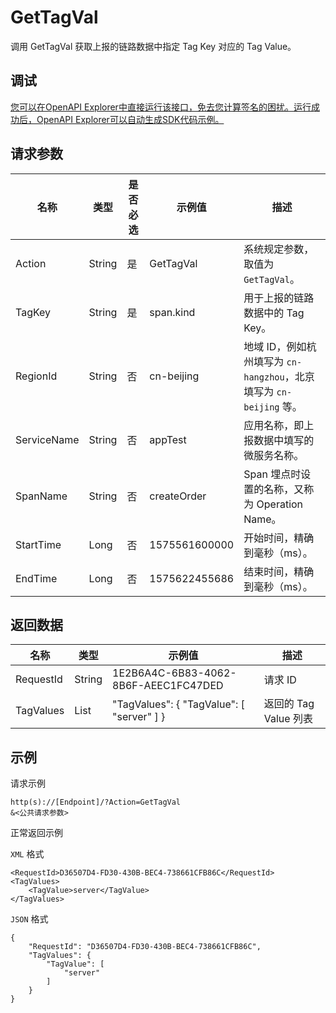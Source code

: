# GetTagVal

调用 GetTagVal 获取上报的链路数据中指定 Tag Key 对应的 Tag Value。

## 调试

[您可以在OpenAPI Explorer中直接运行该接口，免去您计算签名的困扰。运行成功后，OpenAPI Explorer可以自动生成SDK代码示例。](https://api.aliyun.com/#product=xtrace&api=GetTagVal&type=RPC&version=2019-08-08)

## 请求参数

|名称|类型|是否必选|示例值|描述|
|--|--|----|---|--|
|Action|String|是|GetTagVal|系统规定参数，取值为 `GetTagVal`。 |
|TagKey|String|是|span.kind|用于上报的链路数据中的 Tag Key。 |
|RegionId|String|否|cn-beijing|地域 ID，例如杭州填写为 `cn-hangzhou`，北京填写为 `cn-beijing` 等。 |
|ServiceName|String|否|appTest|应用名称，即上报数据中填写的微服务名称。 |
|SpanName|String|否|createOrder|Span 埋点时设置的名称，又称为 Operation Name。 |
|StartTime|Long|否|1575561600000|开始时间，精确到毫秒（ms）。 |
|EndTime|Long|否|1575622455686|结束时间，精确到毫秒（ms）。 |

## 返回数据

|名称|类型|示例值|描述|
|--|--|---|--|
|RequestId|String|1E2B6A4C-6B83-4062-8B6F-AEEC1FC47DED|请求 ID |
|TagValues|List|"TagValues": \{ "TagValue": \[ "server" \] \}|返回的 Tag Value 列表 |

## 示例

请求示例

```
http(s)://[Endpoint]/?Action=GetTagVal
&<公共请求参数>
```

正常返回示例

`XML` 格式

```
<RequestId>D36507D4-FD30-430B-BEC4-738661CFB86C</RequestId>
<TagValues>
    <TagValue>server</TagValue>
</TagValues>
```

`JSON` 格式

```
{
	"RequestId": "D36507D4-FD30-430B-BEC4-738661CFB86C",
	"TagValues": {
		"TagValue": [
			"server"
		]
	}
}
```

